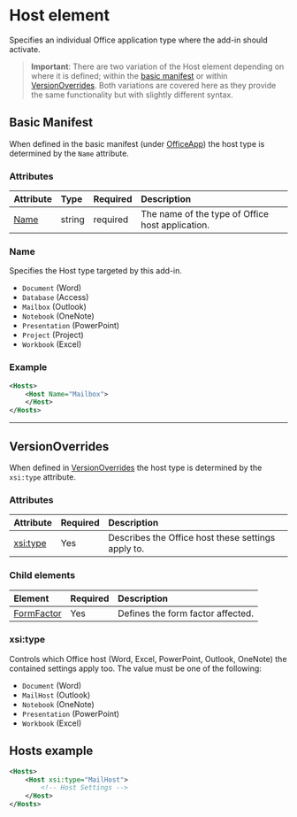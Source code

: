 
# Host element
Specifies an individual Office application type where the add-in should activate.

> **Important**: There are two variation of the Host element depending on where it is defined; within the [basic manifest](#basic-manifest) or within [VersionOverrides](#versionoverrides). Both variations are covered here as they provide the same functionality but with slightly different syntax.  


## Basic Manifest

When defined in the basic manifest (under [OfficeApp](./officeapp.md)) the host type is determined by the `Name` attribute.   

### Attributes
| Attribute     | Type   | Required | Description                                      |
|:--------------|:-------|:---------|:-------------------------------------------------|
| [Name](#name) | string | required | The name of the type of Office host application. |


### Name
Specifies the Host type targeted by this add-in. 

- `Document` (Word)
- `Database` (Access)
- `Mailbox` (Outlook)
- `Notebook` (OneNote)
- `Presentation` (PowerPoint)
- `Project` (Project)
- `Workbook` (Excel)

### Example
```xml
<Hosts>
    <Host Name="Mailbox">
    </Host>
</Hosts>
```

---

## VersionOverrides
When defined in [VersionOverrides](./versionoverrides) the host type is determined by the `xsi:type` attribute. 

### Attributes

|  Attribute  |  Required  |  Description  |
|:-----|:-----|:-----|
|  [xsi:type](#xsitype)  |  Yes  | Describes the Office host these settings apply to.|

### Child elements

|  Element |  Required  |  Description  |
|:-----|:-----|:-----|
|  [FormFactor](./formfactor.md)    |  Yes   |  Defines the form factor affected. |


### xsi:type
Controls which Office host (Word, Excel, PowerPoint, Outlook, OneNote) the contained settings apply too. The value must be one of the following:

- `Document` (Word)
- `MailHost` (Outlook)    
- `Notebook` (OneNote)
- `Presentation` (PowerPoint)
- `Workbook` (Excel)

## Hosts example 
```xml
<Hosts>
    <Host xsi:type="MailHost">
        <!-- Host Settings -->
    </Host>
</Hosts>
```